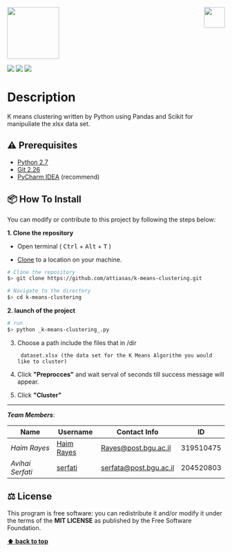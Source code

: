 <img src="https://in.bgu.ac.il/marketing/graphics/BGU.sig3-he-en-white.png" height="48px" align="right" />  
<img src=https://storage.googleapis.com/aihub-c2t-containers-public/release-0.2.0/kfp-components/oob_algorithm/kmeans/assets/kmeans.png height="120"/>  

  
![](https://codeclimate.com/github/JonSn0w/Hyde/badges/gpa.svg)   ![](https://img.shields.io/badge/version-0.1.0-blueviolet)  ![](https://img.shields.io/apm/l/atomic-design-ui.svg?)  
# Description  
K means clustering written by Python using Pandas and Scikit for manipuliate the xlsx data set. 

## ⚠️ Prerequisites  
  
- [Python 2.7](https://www.python.org/download/releases/2.7/)  
- [Git 2.26](https://git-scm.com/downloads/)  
- [PyCharm IDEA](https://www.jetbrains.com/pycharm/) (recommend)  

## 📦 How To Install  
  
You can modify or contribute to this project by following the steps below:  
  
**1. Clone the repository**  
  
- Open terminal ( <kbd>Ctrl</kbd> + <kbd>Alt</kbd> + <kbd>T</kbd> )  
  
- [Clone](https://help.github.com/en/github/creating-cloning-and-archiving-repositories/cloning-a-repository) to a location on your machine.  
 ```bash  
 # Clone the repository 
 $> git clone https://github.com/attiasas/k-means-clustering.git  

 # Navigate to the directory 
 $> cd k-means-clustering
  ``` 
 
**2. launch of the project**  
  
 ```bash  
 # run 
 $> python _k-means-clustering_.py
 ```  

3. Choose a path include the files that in /dir
  
        dataset.xlsx (the data set for the K Means Algorithm you would like to cluster)
  

4. Click **"Preprocces"** and wait serval of seconds till success message will appear.

5. Click **"Cluster"**
  
---  
  
**_Team Members_**:  
  
| Name             | Username                                    | Contact Info            |  ID           |  
| ---------------- | ------------------------------------------- | ----------------------- |  ------------ |
| _Haim Rayes_     | [Haim Rayes](https://github.com/Rayes)      | Rayes@post.bgu.ac.il    |  319510475    |
| _Avihai Serfati_ | [serfati](https://github.com/serfati)       | serfata@post.bgu.ac.il  |   204520803   |   
  
## ⚖️ License  
  
This program is free software: you can redistribute it and/or modify it under the terms of the **MIT LICENSE** as published by the Free Software Foundation.  
  
**[⬆ back to top](#description)**
